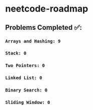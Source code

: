 # neetcode-roadmap

## Problems Completed ✅:  
  ### ```Arrays and Hashing: 9```
  ### ```Stack: 0```
  ### ```Two Pointers: 0```
  ### ```Linked List: 0```
  ### ```Binary Search: 0```
  ### ```Sliding Window: 0```
